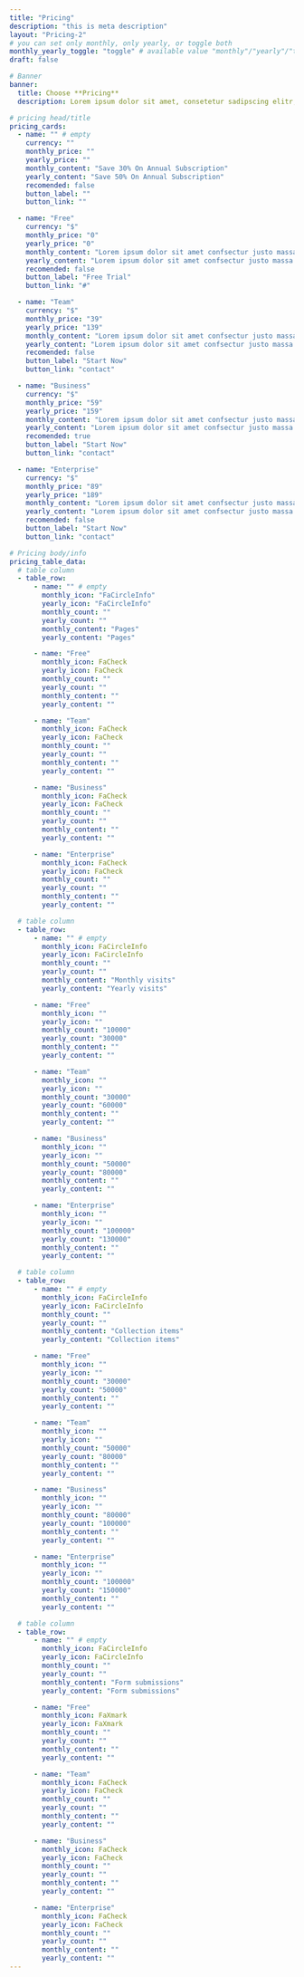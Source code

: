```yaml
---
title: "Pricing"
description: "this is meta description"
layout: "Pricing-2"
# you can set only monthly, only yearly, or toggle both
monthly_yearly_toggle: "toggle" # available value "monthly"/"yearly"/"toggle"
draft: false

# Banner
banner:
  title: Choose **Pricing**
  description: Lorem ipsum dolor sit amet, consetetur sadipscing elitr, sed diam nonumy eirmod tempor invidunt ut labore et dolore magna aliquyam erat sed.

# pricing head/title
pricing_cards:
  - name: "" # empty
    currency: ""
    monthly_price: ""
    yearly_price: ""
    monthly_content: "Save 30% On Annual Subscription"
    yearly_content: "Save 50% On Annual Subscription"
    recomended: false
    button_label: ""
    button_link: ""

  - name: "Free"
    currency: "$"
    monthly_price: "0"
    yearly_price: "0"
    monthly_content: "Lorem ipsum dolor sit amet confsectur justo massa."
    yearly_content: "Lorem ipsum dolor sit amet confsectur justo massa."
    recomended: false
    button_label: "Free Trial"
    button_link: "#"

  - name: "Team"
    currency: "$"
    monthly_price: "39"
    yearly_price: "139"
    monthly_content: "Lorem ipsum dolor sit amet confsectur justo massa."
    yearly_content: "Lorem ipsum dolor sit amet confsectur justo massa."
    recomended: false
    button_label: "Start Now"
    button_link: "contact"

  - name: "Business"
    currency: "$"
    monthly_price: "59"
    yearly_price: "159"
    monthly_content: "Lorem ipsum dolor sit amet confsectur justo massa."
    yearly_content: "Lorem ipsum dolor sit amet confsectur justo massa."
    recomended: true
    button_label: "Start Now"
    button_link: "contact"

  - name: "Enterprise"
    currency: "$"
    monthly_price: "89"
    yearly_price: "189"
    monthly_content: "Lorem ipsum dolor sit amet confsectur justo massa."
    yearly_content: "Lorem ipsum dolor sit amet confsectur justo massa."
    recomended: false
    button_label: "Start Now"
    button_link: "contact"

# Pricing body/info
pricing_table_data:
  # table column
  - table_row:
      - name: "" # empty
        monthly_icon: "FaCircleInfo"
        yearly_icon: "FaCircleInfo"
        monthly_count: ""
        yearly_count: ""
        monthly_content: "Pages"
        yearly_content: "Pages"

      - name: "Free"
        monthly_icon: FaCheck
        yearly_icon: FaCheck
        monthly_count: ""
        yearly_count: ""
        monthly_content: ""
        yearly_content: ""

      - name: "Team"
        monthly_icon: FaCheck
        yearly_icon: FaCheck
        monthly_count: ""
        yearly_count: ""
        monthly_content: ""
        yearly_content: ""

      - name: "Business"
        monthly_icon: FaCheck
        yearly_icon: FaCheck
        monthly_count: ""
        yearly_count: ""
        monthly_content: ""
        yearly_content: ""

      - name: "Enterprise"
        monthly_icon: FaCheck
        yearly_icon: FaCheck
        monthly_count: ""
        yearly_count: ""
        monthly_content: ""
        yearly_content: ""

  # table column
  - table_row:
      - name: "" # empty
        monthly_icon: FaCircleInfo
        yearly_icon: FaCircleInfo
        monthly_count: ""
        yearly_count: ""
        monthly_content: "Monthly visits"
        yearly_content: "Yearly visits"

      - name: "Free"
        monthly_icon: ""
        yearly_icon: ""
        monthly_count: "10000"
        yearly_count: "30000"
        monthly_content: ""
        yearly_content: ""

      - name: "Team"
        monthly_icon: ""
        yearly_icon: ""
        monthly_count: "30000"
        yearly_count: "60000"
        monthly_content: ""
        yearly_content: ""

      - name: "Business"
        monthly_icon: ""
        yearly_icon: ""
        monthly_count: "50000"
        yearly_count: "80000"
        monthly_content: ""
        yearly_content: ""

      - name: "Enterprise"
        monthly_icon: ""
        yearly_icon: ""
        monthly_count: "100000"
        yearly_count: "130000"
        monthly_content: ""
        yearly_content: ""

  # table column
  - table_row:
      - name: "" # empty
        monthly_icon: FaCircleInfo
        yearly_icon: FaCircleInfo
        monthly_count: ""
        yearly_count: ""
        monthly_content: "Collection items"
        yearly_content: "Collection items"

      - name: "Free"
        monthly_icon: ""
        yearly_icon: ""
        monthly_count: "30000"
        yearly_count: "50000"
        monthly_content: ""
        yearly_content: ""

      - name: "Team"
        monthly_icon: ""
        yearly_icon: ""
        monthly_count: "50000"
        yearly_count: "80000"
        monthly_content: ""
        yearly_content: ""

      - name: "Business"
        monthly_icon: ""
        yearly_icon: ""
        monthly_count: "80000"
        yearly_count: "100000"
        monthly_content: ""
        yearly_content: ""

      - name: "Enterprise"
        monthly_icon: ""
        yearly_icon: ""
        monthly_count: "100000"
        yearly_count: "150000"
        monthly_content: ""
        yearly_content: ""

  # table column
  - table_row:
      - name: "" # empty
        monthly_icon: FaCircleInfo
        yearly_icon: FaCircleInfo
        monthly_count: ""
        yearly_count: ""
        monthly_content: "Form submissions"
        yearly_content: "Form submissions"

      - name: "Free"
        monthly_icon: FaXmark
        yearly_icon: FaXmark
        monthly_count: ""
        yearly_count: ""
        monthly_content: ""
        yearly_content: ""

      - name: "Team"
        monthly_icon: FaCheck
        yearly_icon: FaCheck
        monthly_count: ""
        yearly_count: ""
        monthly_content: ""
        yearly_content: ""

      - name: "Business"
        monthly_icon: FaCheck
        yearly_icon: FaCheck
        monthly_count: ""
        yearly_count: ""
        monthly_content: ""
        yearly_content: ""

      - name: "Enterprise"
        monthly_icon: FaCheck
        yearly_icon: FaCheck
        monthly_count: ""
        yearly_count: ""
        monthly_content: ""
        yearly_content: ""
---
```

